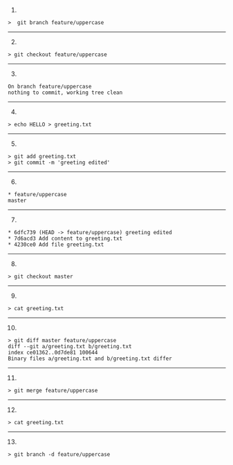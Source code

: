 1) 

    >  git branch feature/uppercase  
    

<hr>

2) 
    

    > git checkout feature/uppercase

<hr>

3)  

    On branch feature/uppercase
    nothing to commit, working tree clean

<hr>

4) 

    > echo HELLO > greeting.txt

<hr>

5) 

    > git add greeting.txt
    > git commit -m 'greeting edited'

<hr>

6) 

    * feature/uppercase
    master

<hr>

7) 

    * 6dfc739 (HEAD -> feature/uppercase) greeting edited
    * 7d6acd3 Add content to greeting.txt
    * 4230ce0 Add file greeting.txt

<hr>

8) 

    > git checkout master

<hr>

9)

    > cat greeting.txt

<hr>

10) 

    > git diff master feature/uppercase
    diff --git a/greeting.txt b/greeting.txt
    index ce01362..0d7de81 100644
    Binary files a/greeting.txt and b/greeting.txt differ


<hr>

11) 

    > git merge feature/uppercase


<hr>

12) 

    > cat greeting.txt

<hr>

13) 

    > git branch -d feature/uppercase
